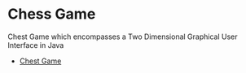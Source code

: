 # Chess Game

Chest Game which encompasses a Two Dimensional Graphical User Interface in Java

* [Chest Game](./src)
